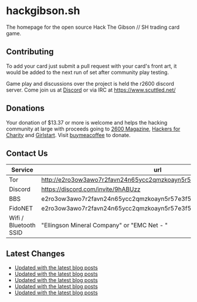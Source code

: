 # hackgibson.sh
The homepage for the open source Hack The Gibson // SH trading card game.


## Contributing

To add your card just submit a pull request with your card's front art, it would be added to the next run of set after community play testing.

Game play and discussions over the project is held the r2600 discord server. Come join us at [Discord](https://discord.com/invite/9hABUzz) or via IRC at https://www.scuttled.net/


## Donations

Your donation of $13.37 or more is welcome and helps the hacking community at large with proceeds going to [2600 Magazine](https://2600.com/), [Hackers for Charity](https://hackersforcharity.org) and [Girlstart](https://girlstart.org).  Visit [buymeacoffee](https://www.buymeacoffee.com/hackgibson.sh) to donate.


## Contact Us

Service | url
-|-
Tor | http://e2ro3ow3awo7r2favn24n65ycc2qmzkoayn5r57e3f56nvjwdcgg32ad.onion
Discord | https://discord.com/invite/9hABUzz
BBS | e2ro3ow3awo7r2favn24n65ycc2qmzkoayn5r57e3f56nvjwdcgg32ad.onion:23
FidoNET | e2ro3ow3awo7r2favn24n65ycc2qmzkoayn5r57e3f56nvjwdcgg32ad.onion:24554
Wifi / Bluetooth SSID | "Ellingson Mineral Company" or "EMC Net - <fidonet address>"

## Latest Changes
<!-- BLOG-POST-LIST:START -->
- [Updated with the latest blog posts](https://github.com/DFW2600/hackgibson.sh/commit/16050ffc2d188a71c0fe00202d26cd12cc8ebaf8)
- [Updated with the latest blog posts](https://github.com/DFW2600/hackgibson.sh/commit/9e96d0d6390041f8dc25e9d8d00cdb2f8d13df86)
- [Updated with the latest blog posts](https://github.com/DFW2600/hackgibson.sh/commit/47779a3d34d5bc4c43dffca088e284ac370ed503)
- [Updated with the latest blog posts](https://github.com/DFW2600/hackgibson.sh/commit/d12039ee93e3370b0eb9ec9ed75bebdfb17854db)
- [Updated with the latest blog posts](https://github.com/DFW2600/hackgibson.sh/commit/6a19985fbb57ede23710b0af3b0064fe65e2b4be)
<!-- BLOG-POST-LIST:END -->
